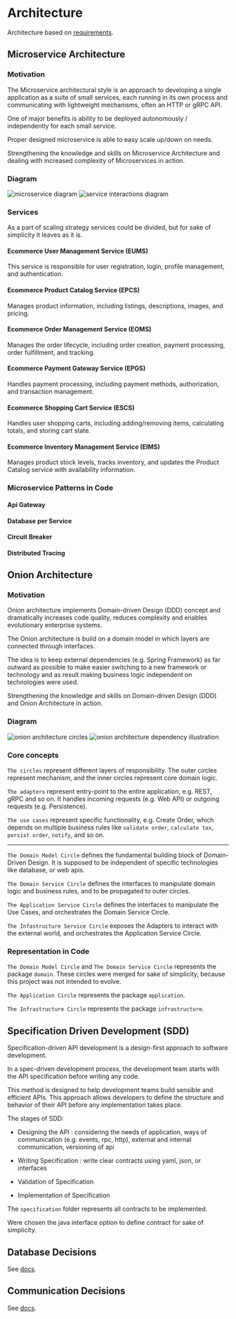 # Architecture
Architecture based on [requirements](./Requirements.md).

## Microservice Architecture

### Motivation
The Microservice architectural style is an approach to developing 
a single application as a suite of small services, 
each running in its own process and communicating 
with lightweight mechanisms, often an HTTP or gRPC API.

One of major benefits is ability to be deployed autonomously / independently for each small service.

Proper designed microservice is able to easy scale up/down on needs.

Strengthening the knowledge and skills on Microservice Architecture 
and dealing with increased complexity of Microservices in action.

### Diagram
![microservice diagram](./diagram/microservices.png)
![service interactions diagram](./diagram/service-interactions.png)

### Services
As a part of scaling strategy services could be divided,
but for sake of simplicity it leaves as it is.

#### Ecommerce User Management Service (EUMS)
This service is responsible for user registration, login, profile management, and authentication.

#### Ecommerce Product Catalog Service (EPCS)
Manages product information, including listings, descriptions, images, and pricing.

#### Ecommerce Order Management Service (EOMS)
Manages the order lifecycle, including order creation, payment processing, order fulfillment, and tracking.

#### Ecommerce Payment Gateway Service (EPGS)
Handles payment processing, including payment methods, authorization, and transaction management.

#### Ecommerce Shopping Cart Service (ESCS)
Handles user shopping carts, including adding/removing items, calculating totals, and storing cart state.

#### Ecommerce Inventory Management Service (EIMS)
Manages product stock levels, tracks inventory, and updates the Product Catalog service with availability information.

### Microservice Patterns in Code

#### Api Gateway

#### Database per Service

#### Circuit Breaker

#### Distributed Tracing

## Onion Architecture

### Motivation
Onion architecture implements Domain-driven Design (DDD) concept 
and dramatically increases code quality, reduces complexity and enables evolutionary enterprise systems.

The Onion architecture is build on a domain model in which layers are connected through interfaces.

The idea is to keep external dependencies (e.g. Spring Framework) as far outward as possible 
to make easier switching to a new framework or technology 
and as result making business logic independent on technologies were used.

Strengthening the knowledge and skills on Domain-driven Design (DDD) and Onion Architecture in action.

### Diagram
![onion architecture circles](./diagram/onion-circles.jpg)
![onion architecture dependency illustration](./diagram/onion-dependency-illustration.jpg)

### Core concepts
`The circles` represent different layers of responsibility. The outer circles represent mechanism, and the inner circles represent core domain logic.

`The adapters` represent entry-point to the entire application, e.g. REST, gRPC and so on. 
It handles incoming requests (e.g. Web API) or outgoing requests (e.g. Persistence).

`The use cases` represent specific functionality, e.g. Create Order, 
which depends on multiple business rules like `validate order`, `calculate tax`, `persist order`, `notify`, and so on.

---

`The Domain Model Circle` defines the fundamental building block of Domain-Driven Design. 
It is supposed to be independent of specific technologies like database, or web apis.

`The Domain Service Circle` defines the interfaces to manipulate domain logic and business rules, 
and to be propagated to outer circles.

`The Application Service Circle` defines the interfaces to manipulate the Use Cases, 
and orchestrates the Domain Service Circle.

`The Infastructure Service Circle` exposes the Adapters to interact with the external world, 
and orchestrates the Application Service Circle.

### Representation in Code
`The Domain Model Circle` and `The Domain Service Circle` represents the package `domain`. 
These circles were merged for sake of simplicity, because this project was not intended to evolve.

`The Application Circle` represents the package `application`.

`The Infrastructure Circle` represents the package `infrastructure`.

## Specification Driven Development (SDD)
Specification-driven API development is a design-first approach to software development.

In a spec-driven development process, the development team starts with the API specification before writing any code.

This method is designed to help development teams build sensible and efficient APIs. 
This approach allows developers to define the structure and behavior of their API before any implementation takes place.

The stages of SDD:
- Designing the API : considering the needs of application, ways of communication (e.g. events, rpc, http), external and internal communication, versioning of api 

- Writing Specification : write clear contracts using yaml, json, or interfaces

- Validation of Specification

- Implementation of Specification

The `specification` folder represents all contracts to be implemented.

Were chosen the java interface option to define contract for sake of simplicity.

## Database Decisions
See [docs](./Database.md).

## Communication Decisions
See [docs](./Communication.md).
